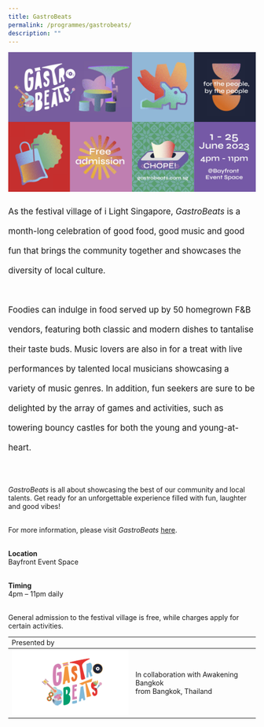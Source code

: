 ```yaml
---
title: GastroBeats
permalink: /programmes/gastrobeats/
description: ""
---
```

![](/images/Programmes/gastrobeats%20kv.jpg)
<p style="font-size:17px; line-height:40px">
As the festival village of i Light Singapore, <i>GastroBeats</i> is a month-long celebration of good food, good music and good fun that brings the community together and showcases the diversity of local culture.&nbsp;
<br><br>
Foodies can indulge in food served up by 50 homegrown F&amp;B vendors, featuring both classic and modern dishes to tantalise their taste buds. Music lovers are also in for a treat with live performances by talented local musicians showcasing a variety of music genres. In addition, fun seekers are sure to        
be delighted by the array of games and activities, such as towering bouncy castles for both the young and young-at-heart. <br><br>

<i>GastroBeats</i> is all about showcasing the best of our community and local talents. Get ready for an unforgettable experience filled with fun, laughter and good vibes!<br><br>

For more information, please visit <i>GastroBeats</i> <a target="_blank" href="https://www.gastrobeats.com.sg">here</a>. <br><br>

<b>Location</b><br>
Bayfront Event Space<br><br>

<b>Timing</b><br>
4pm – 11pm daily<br><br>

General admission to the festival village is free, while charges apply for certain activities.

<p></p><table style="width:100%">
	<tbody><tr><td>Presented by</td></tr><tr>
</tr></tbody><tbody><tr><td style="width:30%"><img src="/images/About/Sponsor%20Acknowledgement/202301_ilight%20singapore%20(gastrobeats%20logo).png"></td><td style="width:30%">In collaboration with Awakening Bangkok<br>from Bangkok, Thailand</td></tr></tbody>
</table></p>